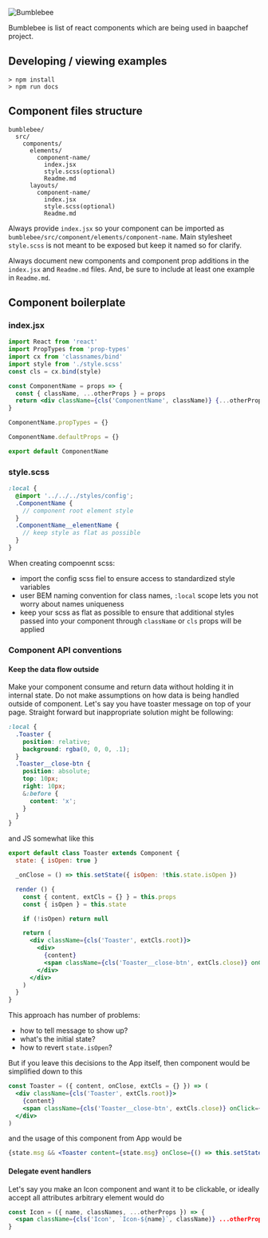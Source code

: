 ![Bumblebee][logo]

Bumblebee is list of react components which are being used in baapchef project.

## Developing / viewing examples
```
> npm install
> npm run docs
```

## Component files structure
```
bumblebee/
  src/
    components/
      elements/
        component-name/
          index.jsx
          style.scss(optional)
          Readme.md
      layouts/
        component-name/
          index.jsx
          style.scss(optional)
          Readme.md
```

Always provide `index.jsx` so your component can be imported as `bumblebee/src/component/elements/component-name`. Main stylesheet `style.scss` is not meant to be exposed but keep it named so for clarify.

Always document new components and component prop additions in the `index.jsx` and `Readme.md` files. And, be sure to include at least one example in `Readme.md`.

## Component boilerplate

### index.jsx
```jsx
import React from 'react'
import PropTypes from 'prop-types'
import cx from 'classnames/bind'
import style from './style.scss'
const cls = cx.bind(style)

const ComponentName = props => {
  const { className, ...otherProps } = props
  return <div className={cls('ComponentName', className)} {...otherProps}></div>
}

ComponentName.propTypes = {}

ComponentName.defaultProps = {}

export default ComponentName
```

### style.scss
```scss
:local {
  @import '../../../styles/config';
  .ComponentName {
    // component root element style
  }
  .ComponentName__elementName {
    // keep style as flat as possible
  }
}
```

When creating compoennt scss:
- import the config scss fiel to ensure access to standardized style variables
- user BEM naming convention for class names, `:local` scope lets you not worry about names uniqueness
- keep your scss as flat as possible to ensure that additional styles passed into your component through `className` or `cls` props will be applied

### Component API conventions

#### Keep the data flow outside

Make your component consume and return data without holding it in internal state. Do not make assumptions on how data is being handled outside of component. Let's say you have toaster message on top of your page. Straight forward but inappropriate solution might be following:

```scss
:local {
  .Toaster {
    position: relative;
    background: rgba(0, 0, 0, .1);
  }
  .Toaster__close-btn {
    position: absolute;
    top: 10px;
    right: 10px;
    &:before {
      content: 'x';
    }
  }
}
```

and JS somewhat like this

```jsx
export default class Toaster extends Component {
  state: { isOpen: true }

  _onClose = () => this.setState({ isOpen: !this.state.isOpen })

  render () {
    const { content, extCls = {} } = this.props
    const { isOpen } = this.state

    if (!isOpen) return null

    return (
      <div className={cls('Toaster', extCls.root)}>
        <div>
          {content}
          <span className={cls('Toaster__close-btn', extCls.close)} onClick={this._onClose}></span>
        </div>
      </div>
    )
  }
}
```

This approach has number of problems:
- how to tell message to show up?
- what's the initial state?
- how to revert `state.isOpen`?

But if you leave this decisions to the App itself, then component would be simplified down to this

```jsx
const Toaster = ({ content, onClose, extCls = {} }) => (
  <div className={cls('Toaster', extCls.root)}>
    {content}
    <span className={cls('Toaster__close-btn', extCls.close)} onClick={onClose} />
  </div>
)
```

and the usage of this component from App would be

```jsx
{state.msg && <Toaster content={state.msg} onClose={() => this.setState({ msg: null })} />}
```

#### Delegate event handlers

Let's say you make an Icon component and want it to be clickable, or ideally accept all attributes arbitrary element would do

```jsx
const Icon = ({ name, classNames, ...otherProps }) => {
  <span className={cls('Icon', `Icon-${name}`, className)} ...otherProps />
}
```


[logo]: https://upload.wikimedia.org/wikipedia/en/3/37/BumblebeeHIRES.jpg
